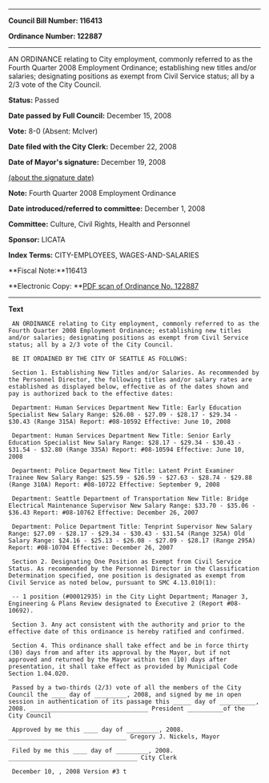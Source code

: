 

********

**Council Bill Number: 116413**
   
**Ordinance Number: 122887**
********

 AN ORDINANCE relating to City employment, commonly referred to as the Fourth Quarter 2008 Employment Ordinance; establishing new titles and/or salaries; designating positions as exempt from Civil Service status; all by a 2/3 vote of the City Council.

**Status:** Passed
   
**Date passed by Full Council:** December 15, 2008
   
**Vote:** 8-0 (Absent: McIver)
   
**Date filed with the City Clerk:** December 22, 2008
   
**Date of Mayor's signature:** December 19, 2008
   
[(about the signature date)](/~public/approvaldate.htm)
   
   
**Note:** Fourth Quarter 2008 Employment Ordinance

   
**Date introduced/referred to committee:** December 1, 2008
   
**Committee:** Culture, Civil Rights, Health and Personnel
   
**Sponsor:** LICATA
   
   
**Index Terms:** CITY-EMPLOYEES, WAGES-AND-SALARIES

**Fiscal Note:**116413

**Electronic Copy: **[PDF scan of Ordinance No. 122887](/~archives/Ordinances/Ord_122887.pdf)

********

**Text**
   
```
 AN ORDINANCE relating to City employment, commonly referred to as the Fourth Quarter 2008 Employment Ordinance; establishing new titles and/or salaries; designating positions as exempt from Civil Service status; all by a 2/3 vote of the City Council.

 BE IT ORDAINED BY THE CITY OF SEATTLE AS FOLLOWS:

 Section 1. Establishing New Titles and/or Salaries. As recommended by the Personnel Director, the following titles and/or salary rates are established as displayed below, effective as of the dates shown and pay is authorized back to the effective dates:

 Department: Human Services Department New Title: Early Education Specialist New Salary Range: $26.08 - $27.09 - $28.17 - $29.34 - $30.43 (Range 315A) Report: #08-10592 Effective: June 10, 2008

 Department: Human Services Department New Title: Senior Early Education Specialist New Salary Range: $28.17 - $29.34 - $30.43 - $31.54 - $32.80 (Range 335A) Report: #08-10594 Effective: June 10, 2008

 Department: Police Department New Title: Latent Print Examiner Trainee New Salary Range: $25.59 - $26.59 - $27.63 - $28.74 - $29.88 (Range 310A) Report: #08-10722 Effective: September 9, 2008

 Department: Seattle Department of Transportation New Title: Bridge Electrical Maintenance Supervisor New Salary Range: $33.70 - $35.06 - $36.43 Report: #08-10762 Effective: December 26, 2007

 Department: Police Department Title: Tenprint Supervisor New Salary Range: $27.09 - $28.17 - $29.34 - $30.43 - $31.54 (Range 325A) Old Salary Range: $24.16 - $25.13 - $26.08 - $27.09 - $28.17 (Range 295A) Report: #08-10704 Effective: December 26, 2007

 Section 2. Designating One Position as Exempt from Civil Service Status. As recommended by the Personnel Director in the Classification Determination specified, one position is designated as exempt from Civil Service as noted below, pursuant to SMC 4.13.010(1):

 -- 1 position (#00012935) in the City Light Department; Manager 3, Engineering & Plans Review designated to Executive 2 (Report #08- 10692).

 Section 3. Any act consistent with the authority and prior to the effective date of this ordinance is hereby ratified and confirmed.

 Section 4. This ordinance shall take effect and be in force thirty (30) days from and after its approval by the Mayor, but if not approved and returned by the Mayor within ten (10) days after presentation, it shall take effect as provided by Municipal Code Section 1.04.020.

 Passed by a two-thirds (2/3) vote of all the members of the City Council the ____ day of _________, 2008, and signed by me in open session in authentication of its passage this _____ day of __________, 2008. _________________________________ President __________of the City Council

 Approved by me this ____ day of _________, 2008. _________________________________ Gregory J. Nickels, Mayor

 Filed by me this ____ day of _________, 2008. ____________________________________ City Clerk

 December 10, , 2008 Version #3 t

```
